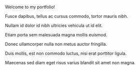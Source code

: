 
<span class="label label-info">Welcome to my portfolio!</span>

<div class="progress progress-striped">
  <div class="progress-bar progress-bar-info" style="width: 100%"></div>
</div>

<div class="progress progress-striped">
  <div class="progress-bar progress-bar-success" style="width: 100%"></div>
</div>

<div class="progress progress-striped">
  <div class="progress-bar progress-bar-warning" style="width: 100%"></div>
</div>

<div class="progress progress-striped">
  <div class="progress-bar progress-bar-danger" style="width: 100%"></div>
</div>

<p class="text-muted">Fusce dapibus, tellus ac cursus commodo, tortor mauris nibh.</p>
<p class="text-primary">Nullam id dolor id nibh ultricies vehicula ut id elit.</p>
<p class="text-warning">Etiam porta sem malesuada magna mollis euismod.</p>
<p class="text-danger">Donec ullamcorper nulla non metus auctor fringilla.</p>
<p class="text-success">Duis mollis, est non commodo luctus, nisi erat porttitor ligula.</p>
<p class="text-info">Maecenas sed diam eget risus varius blandit sit amet non magna.</p>

